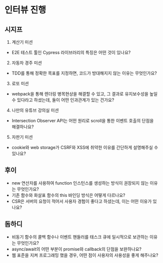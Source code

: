 # 인터뷰 진행

## 시지프

1. 계산기 미션

- E2E 테스트 툴인 Cypress 라이브러리의 특징은 어떤 것이 있나요?

2. 자동차 경주 미션

- TDD를 통해 정확한 목표를 지정하면, 코드가 방대해지지 않는 이유는 무엇인가요?

3. 로또 미션

- webpack을 통해 렌더링 병목현상을 해결할 수 있고, 그 결과로 유지보수성을 높일 수 있다라고 하셨는데, 둘이 어떤 인과관계가 있는 건가요?

4. 나만의 유튜브 강의실 미션

- Intersection Observer API는 어떤 원리로 scroll을 통한 이벤트 호출의 단점을 해결하나요?

5. 자판기 미션

- cookie와 web storage가 CSRF와 XSS에 취약한 이유를 간단하게 설명해주실 수 있나요?

## 후이

- new 연산자를 사용하여 function 인스턴스를 생성하는 방식이 권장되지 않는 이유는 무엇인가요?
- 기존 함수와 화살표 함수의 this 바인딩 방식은 어떻게 다르나요?
- CSR은 서버의 요청이 적어서 사용자 경험이 좋다고 하셨는데, 이는 어떤 이유가 있나요?

## 돔하디

- 비동기 함수의 콜백 함수나 이벤트 핸들러를 태스크 큐에 일시적으로 보관하는 이유는 무엇인가요?
- async/await의 어떤 부분이 promise와 callback의 단점을 보완하나요?
- 웹 표준을 지켜 프로그래밍 했을 경우, 어떤 점이 사용자의 사용성을 좋게 해주나요?
